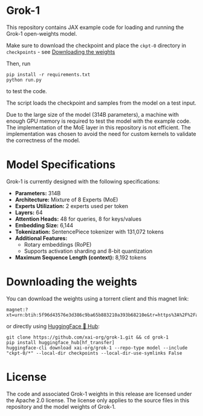 # Grok-1

This repository contains JAX example code for loading and running the Grok-1 open-weights model.

Make sure to download the checkpoint and place the `ckpt-0` directory in `checkpoints` - see [Downloading the weights](#downloading-the-weights)

Then, run

```shell
pip install -r requirements.txt
python run.py
```

to test the code.

The script loads the checkpoint and samples from the model on a test input.

Due to the large size of the model (314B parameters), a machine with enough GPU memory is required to test the model with the example code.
The implementation of the MoE layer in this repository is not efficient. The implementation was chosen to avoid the need for custom kernels to validate the correctness of the model.

# Model Specifications

Grok-1 is currently designed with the following specifications:

- **Parameters:** 314B
- **Architecture:** Mixture of 8 Experts (MoE)
- **Experts Utilization:** 2 experts used per token
- **Layers:** 64
- **Attention Heads:** 48 for queries, 8 for keys/values
- **Embedding Size:** 6,144
- **Tokenization:** SentencePiece tokenizer with 131,072 tokens
- **Additional Features:**
  - Rotary embeddings (RoPE)
  - Supports activation sharding and 8-bit quantization
- **Maximum Sequence Length (context):** 8,192 tokens

# Downloading the weights

You can download the weights using a torrent client and this magnet link:

```
magnet:?xt=urn:btih:5f96d43576e3d386c9ba65b883210a393b68210e&tr=https%3A%2F%2Facademictorrents.com%2Fannounce.php&tr=udp%3A%2F%2Ftracker.coppersurfer.tk%3A6969&tr=udp%3A%2F%2Ftracker.opentrackr.org%3A1337%2Fannounce
```

or directly using [HuggingFace 🤗 Hub](https://huggingface.co/xai-org/grok-1):
```
git clone https://github.com/xai-org/grok-1.git && cd grok-1
pip install huggingface_hub[hf_transfer]
huggingface-cli download xai-org/grok-1 --repo-type model --include "ckpt-0/*" --local-dir checkpoints --local-dir-use-symlinks False
```

# License

The code and associated Grok-1 weights in this release are licensed under the
Apache 2.0 license. The license only applies to the source files in this
repository and the model weights of Grok-1.
